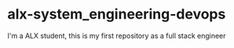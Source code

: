 # alx-system_engineering-devops
I'm a ALX student, this is my first repository as a full stack engineer
